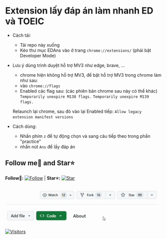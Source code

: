 # Extension lấy đáp án làm nhanh ED và TOEIC
- Cách tải: 
    - Tải repo này xuống
    - Kéo thư mục EDAns vào ở trang `chrome://extensions/` (phải bật Developer Mode)

- Lưu ý dùng trình duyệt hỗ trợ MV3 như edge, brave, ...
    - chrome hiện không hỗ trợ MV3, để bật hỗ trợ MV3 trong chrome làm như sau:
    - vào `chrome://flags`
    - Enabled các flag sau: (các phiên bản chrome sau này có thể khác)
    `Temporarily unexpire M138 flags.`
    `Temporarily unexpire M139 flags.`
    
    Relaunch lại chrome, sau đó vào lại Enabled tiếp:
    `Allow legacy extension manifest versions`
    
- Cách dùng: 
    - Nhấn phím `z` để tự động chọn và sang câu tiếp theo trong phần "practice"
    - nhấn nút `Ans` để lấy đáp án


## Follow me👀 and Star⭐ 
 **Follow👀:** [![Follow](https://img.shields.io/github/followers/nvbangg?label=Follow&style=social)](https://github.com/nvbangg) | **Star⭐:** [![Star](https://img.shields.io/github/stars/nvbangg/nvbangg-tools?style=social)](https://github.com/nvbangg/nvbangg-tools)

![Gif](https://raw.githubusercontent.com/nvbangg/nvbangg/main/data/star_follow.gif)

[![Visitors](https://api.visitorbadge.io/api/visitors?path=https%3A%2F%2Fgithub.com%2Fnvbangg%2Fnvbangg-tools&countColor=%232ccce4)](https://visitorbadge.io/status?path=https%3A%2F%2Fgithub.com%2Fnvbangg%2Fnvbangg-tools)